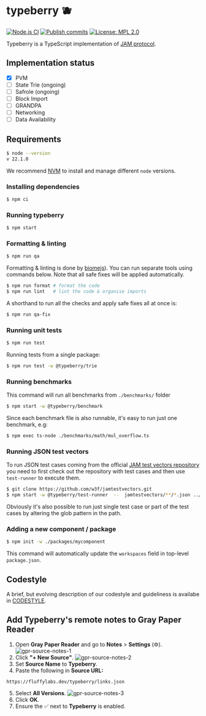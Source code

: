 # typeberry 🫐

[![Node.js CI](https://github.com/FluffyLabs/typeberry/actions/workflows/node.js.yml/badge.svg?branch=main)](https://github.com/FluffyLabs/typeberry/actions/workflows/node.js.yml) [![Publish commits](https://github.com/FluffyLabs/typeberry/actions/workflows/blockchain-git-log.yml/badge.svg?branch=main)](https://github.com/FluffyLabs/typeberry/actions/workflows/blockchain-git-log.yml) [![License: MPL 2.0](https://img.shields.io/badge/License-MPL%202.0-brightgreen.svg)](https://opensource.org/licenses/MPL-2.0)

Typeberry is a TypeScript implementation of [JAM protocol](https://graypaper.com/).

## Implementation status

- [x] PVM
- [ ] State Trie (ongoing)
- [ ] Safrole (ongoing)
- [ ] Block Import
- [ ] GRANDPA
- [ ] Networking
- [ ] Data Availability

## Requirements

```bash
$ node --version
v 22.1.0
```

We recommend [NVM](https://github.com/nvm-sh/nvm) to install and manage different
`node` versions.

### Installing dependencies

```bash
$ npm ci
```

### Running typeberry

```bash
$ npm start
```

### Formatting & linting

```bash
$ npm run qa
```

Formatting & linting is done by [biomejs](https://biomejs.dev/)). You can run
separate tools using commands below.
Note that all safe fixes will be applied automatically.

```bash
$ npm run format # format the code
$ npm run lint   # lint the code & organise imports
```

A shorthand to run all the checks and apply safe fixes all at once is:
```bash
$ npm run qa-fix
```

### Running unit tests

```bash
$ npm run test
```

Running tests from a single package:
```bash
$ npm run test -w @typeberry/trie
```

### Running benchmarks
This command will run all benchmarks from `./benchmarks/` folder

```bash
$ npm start -w @typeberry/benchmark
```

Since each benchmark file is also runnable, it's easy to run just one benchmark, e.g:
```bash
$ npm exec ts-node ./benchmarks/math/mul_overflow.ts
```

### Running JSON test vectors

To run JSON test cases coming from the official
[JAM test vectors repository](https://github.com/w3f/jamtestvectors/) you need
to first check out the repository with test cases and then use `test-runner`
to execute them.

```bash
$ git clone https://github.com/w3f/jamtestvectors.git
$ npm start -w @typeberry/test-runner  --  jamtestvectors/**/*.json ../jamtestvectors/erasure_coding/vectors/*
```

Obviously it's also possible to run just single test case or part of the test
cases by altering the glob pattern in the path.

### Adding a new component / package

```bash
$ npm init -w ./packages/mycomponent
```

This command will automatically update the `workspaces` field in top-level `package.json`.

## Codestyle

A brief, but evolving description of our codestyle and guideliness is availabe
in [CODESTYLE](./CODESTYLE.md).

## Add Typeberry's remote notes to Gray Paper Reader

1. Open **Gray Paper Reader** and go to **Notes** > **Settings** (⚙️).<br/>
![gpr-source-notes-1](https://github.com/user-attachments/assets/945152f4-a8f1-4167-af86-9c1e41102615)
2. Click **"+ New Source"**.
![gpr-source-notes-2](https://github.com/user-attachments/assets/7356dbe3-fa05-4fcb-99c3-28cb4b9553df)
3. Set **Source Name** to **Typeberry**.
4. Paste the following in **Source URL:**
```
https://fluffylabs.dev/typeberry/links.json
```
5. Select **All Versions**.
![gpr-source-notes-3](https://github.com/user-attachments/assets/877a6494-75fd-4c0c-b531-55af6f676c89)
6. Click **OK**.
7. Ensure the ✅ next to **Typeberry** is enabled.

